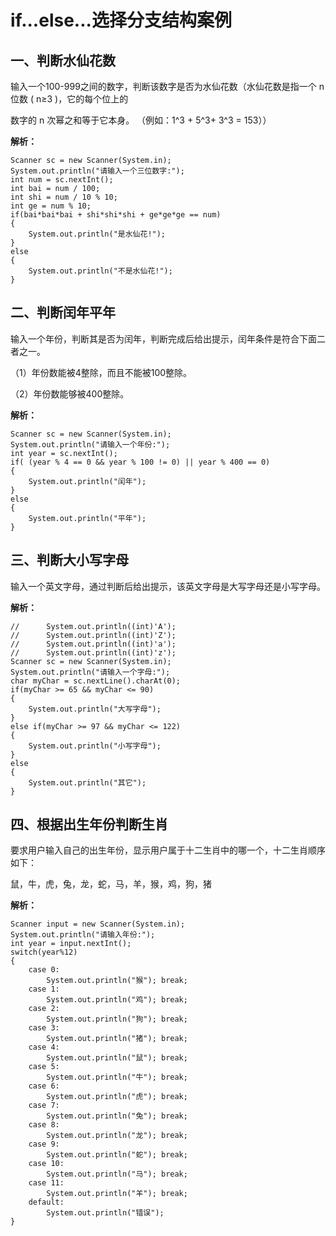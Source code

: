 # if...else...选择分支结构案例

## 一、判断水仙花数

输入一个100-999之间的数字，判断该数字是否为水仙花数（水仙花数是指一个 n 位数 ( n≥3 )，它的每个位上的

数字的 n 次幂之和等于它本身。 （例如：1^3 + 5^3+ 3^3 = 153））  

**解析：**

```
Scanner sc = new Scanner(System.in);
System.out.println("请输入一个三位数字:");
int num = sc.nextInt();
int bai = num / 100;
int shi = num / 10 % 10;
int ge = num % 10;	
if(bai*bai*bai + shi*shi*shi + ge*ge*ge == num)
{
	System.out.println("是水仙花!");
}
else
{
	System.out.println("不是水仙花!");
}
```



## 二、判断闰年平年

输入一个年份，判断其是否为闰年，判断完成后给出提示，闰年条件是符合下面二者之一。 

（1）年份数能被4整除，而且不能被100整除。

（2）年份数能够被400整除。

**解析：**

```
Scanner sc = new Scanner(System.in);
System.out.println("请输入一个年份:");
int year = sc.nextInt();
if( (year % 4 == 0 && year % 100 != 0) || year % 400 == 0)
{
	System.out.println("闰年");
}
else
{
	System.out.println("平年");
}
```



## 三、判断大小写字母

输入一个英文字母，通过判断后给出提示，该英文字母是大写字母还是小写字母。  

**解析：**

```
//		System.out.println((int)'A');
//		System.out.println((int)'Z');
//		System.out.println((int)'a');
//		System.out.println((int)'z');
Scanner sc = new Scanner(System.in);
System.out.println("请输入一个字母:");
char myChar = sc.nextLine().charAt(0);
if(myChar >= 65 && myChar <= 90)
{
	System.out.println("大写字母");
}
else if(myChar >= 97 && myChar <= 122)
{
	System.out.println("小写字母");
}
else
{
	System.out.println("其它");
}
```



## 四、根据出生年份判断生肖

要求用户输入自己的出生年份，显示用户属于十二生肖中的哪一个，十二生肖顺序如下：

鼠，牛，虎，兔，龙，蛇，马，羊，猴，鸡，狗，猪

**解析：**

```
Scanner input = new Scanner(System.in);
System.out.println("请输入年份:");
int year = input.nextInt();
switch(year%12)
{
    case 0:
    	System.out.println("猴"); break;
    case 1:
    	System.out.println("鸡"); break;
    case 2:
    	System.out.println("狗"); break;
    case 3:
    	System.out.println("猪"); break;
    case 4:
    	System.out.println("鼠"); break;
    case 5:
    	System.out.println("牛"); break;
    case 6:
    	System.out.println("虎"); break;
    case 7:
    	System.out.println("兔"); break;
    case 8:
    	System.out.println("龙"); break;
    case 9:
    	System.out.println("蛇"); break;
    case 10:
    	System.out.println("马"); break;
    case 11:
    	System.out.println("羊"); break;	
    default:
    	System.out.println("错误");
}
```

